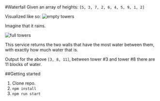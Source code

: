 #Waterfall
Given an array of heights: ``[5, 3, 7, 2, 6, 4, 5, 9, 1, 2]``

Visualized like so:
![empty towers](https://i.imgur.com/xtN9vVV.png)

Imagine that it rains.

![full towers](https://i.imgur.com/jJkBtUY.png)

This service returns the two walls that have the most water between them, with exactly how much water that is.

Output for the above ``[3, 8, 11]``, between tower #3 and tower #8 there are 11 blocks of water.

##Getting started

1. Clone repo.
2. ``npm install``
3. ``npm run start``